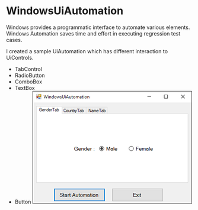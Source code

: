# WindowsUiAutomation
Windows provides a programmatic interface to automate various elements. Windows Automation saves time and effort in executing regression test cases. 

I created a sample UiAutomation which has different interaction to UiControls.

* TabControl
* RadioButton
* ComboBox
* TextBox
* Button
![WindowsUiAutomation](/WindowsUiAutomation.PNG)
 
 
 

